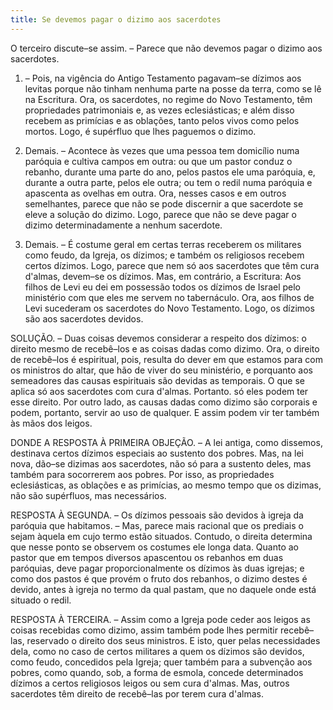 ```yaml
---
title: Se devemos pagar o dizimo aos sacerdotes
---
```


O terceiro discute–se assim. – Parece que não devemos pagar o dizimo aos sacerdotes.  

1. – Pois, na vigência do Antigo Testamento pagavam–se dízimos aos levitas porque não tinham nenhuma parte na posse da terra, como se lê na Escritura. Ora, os sacerdotes, no regime do Novo Testamento, têm propriedades patrimoniais e, as vezes eclesiásticas; e além disso recebem as primícias e as oblações, tanto pelos vivos como pelos mortos. Logo, é supérfluo que lhes paguemos o dizimo.  

2. Demais. – Acontece às vezes que uma pessoa tem domicílio numa paróquia e cultiva campos em outra: ou que um pastor conduz o rebanho, durante uma parte do ano, pelos pastos ele uma paróquia, e, durante a outra parte, pelos ele outra; ou tem o redil numa paróquia e apascenta as ovelhas em outra. Ora, nesses casos e em outros semelhantes, parece que não se pode discernir a que sacerdote se eleve a solução do dizimo. Logo, parece que não se deve pagar o dizimo determinadamente a nenhum sacerdote.  

3. Demais. – É costume geral em certas terras receberem os militares como feudo, da Igreja, os dízimos; e também os religiosos recebem certos dízimos. Logo, parece que nem só aos sacerdotes que têm cura d'almas, devem–se os dízimos.  Mas, em contrário, a Escritura: Aos filhos de Levi eu dei em possessão todos os dízimos de Israel pelo ministério com que eles me servem no tabernáculo. Ora, aos filhos de Levi sucederam os sacerdotes do Novo Testamento. Logo, os dízimos são aos sacerdotes devidos.  

SOLUÇÃO. – Duas coisas devemos considerar a respeito dos dízimos: o direito mesmo de recebê–los e as coisas dadas como dizimo. Ora, o direito de recebê–los é espiritual, pois, resulta do dever em que estamos para com os ministros do altar, que hão de viver do seu ministério, e porquanto aos semeadores das causas espirituais são devidas as temporais. O que se aplica só aos sacerdotes com cura d'almas. Portanto. só eles podem ter esse direito. Por outro lado, as causas dadas como dizimo são corporais e podem, portanto, servir ao uso de qualquer. E assim podem vir ter também às mãos dos leigos.  

DONDE A RESPOSTA À PRIMEIRA OBJEÇÃO. – A lei antiga, como dissemos, destinava certos dízimos especiais ao sustento dos pobres. Mas, na lei nova, dão–se dizimas aos sacerdotes, não só para a sustento deles, mas também para socorrerem aos pobres. Por isso, as propriedades eclesiásticas, as oblações e as primícias, ao mesmo tempo que os dizimas, não são supérfluos, mas necessários. 

RESPOSTA À SEGUNDA. – Os dízimos pessoais são devidos à igreja da paróquia que habitamos. – Mas, parece mais racional que os prediais o sejam àquela em cujo termo estão situados. Contudo, o direita determina que nesse ponto se observem os costumes ele longa data. Quanto ao pastor que em tempos diversos apascentou os rebanhos em duas paróquias, deve pagar proporcionalmente os dízimos às duas igrejas; e como dos pastos é que provém o fruto dos rebanhos, o dizimo destes é devido, antes à igreja no termo da qual pastam, que no daquele onde está situado o redil.  

RESPOSTA À TERCEIRA. – Assim como a Igreja pode ceder aos leigos as coisas recebidas como dizimo, assim também pode lhes permitir recebê–las, reservado o direito dos seus ministros. E isto, quer pelas necessidades dela, como no caso de certos militares a quem os dízimos são devidos, como feudo, concedidos pela Igreja; quer também para a subvenção aos pobres, como quando, sob, a forma de esmola, concede determinados dízimos a certos religiosos leigos ou sem cura d'almas. Mas, outros sacerdotes têm direito de recebê–las por terem cura d'almas.